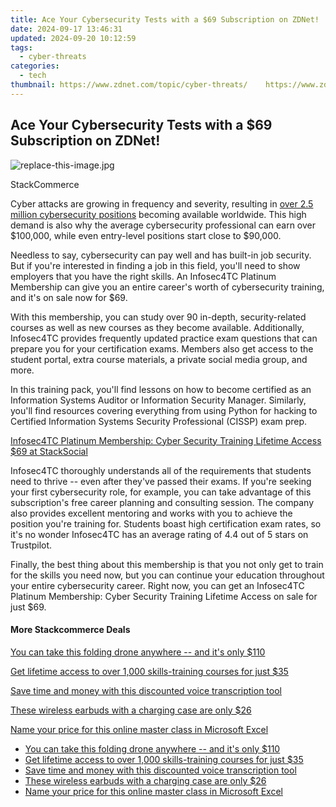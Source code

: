 ```yaml
---
title: Ace Your Cybersecurity Tests with a $69 Subscription on ZDNet!
date: 2024-09-17 13:46:31
updated: 2024-09-20 10:12:59
tags:
  - cyber-threats
categories:
  - tech
thumbnail: https://www.zdnet.com/topic/cyber-threats/    https://www.zdnet.com/a/img/resize/d81b08ec86890da2c7fe3b2a63862a4eb0ec021b/2022/03/16/a83d2feb-8591-40eb-8c82-68609ac83367/zd-mega-lifetime-bundle.jpg?width=170&height=96&fit=crop&auto=webp
---
```


## Ace Your Cybersecurity Tests with a $69 Subscription on ZDNet!

![replace-this-image.jpg](https://www.zdnet.com/a/img/resize/ba22a2ddafef3337d812b58621f69978767ab1e5/2022/03/16/b9485af3-f5b0-4da4-8942-92fe32fa43f7/zd-infosec.jpg?auto=webp&width=1280)

StackCommerce

Cyber attacks are growing in frequency and severity, resulting in [over 2.5 million cybersecurity positions](https://www.zdnet.com/article/microsoft-theres-a-critical-shortage-of-women-in-cybersecurity-and-we-need-to-do-something-about-it/) becoming available worldwide. This high demand is also why the average cybersecurity professional can earn over $100,000, while even entry-level positions start close to $90,000\. 

Needless to say, cybersecurity can pay well and has built-in job security. But if you're interested in finding a job in this field, you'll need to show employers that you have the right skills. An Infosec4TC Platinum Membership can give you an entire career's worth of cybersecurity training, and it's on sale now for $69.

With this membership, you can study over 90 in-depth, security-related courses as well as new courses as they become available. Additionally, Infosec4TC provides frequently updated practice exam questions that can prepare you for your certification exams. Members also get access to the student portal, extra course materials, a private social media group, and more. 

In this training pack, you'll find lessons on how to become certified as an Information Systems Auditor or Information Security Manager. Similarly, you'll find resources covering everything from using Python for hacking to Certified Information Systems Security Professional (CISSP) exam prep. 

[Infosec4TC Platinum Membership: Cyber Security Training Lifetime Access $69 at StackSocial](https://stacksocial.com/sales/infosec4tc-platinum-membership-lifetime-access?sid=zd-%5F%5FCOM%5FCLICK%5FID%5F%5F-dtp&aid=a-ceempx7z)

Infosec4TC thoroughly understands all of the requirements that students need to thrive -- even after they've passed their exams. If you're seeking your first cybersecurity role, for example, you can take advantage of this subscription's free career planning and consulting session. The company also provides excellent mentoring and works with you to achieve the position you're training for. Students boast high certification exam rates, so it's no wonder Infosec4TC has an average rating of 4.4 out of 5 stars on Trustpilot.

Finally, the best thing about this membership is that you not only get to train for the skills you need now, but you can continue your education throughout your entire cybersecurity career. Right now, you can get an Infosec4TC Platinum Membership: Cyber Security Training Lifetime Access on sale for just $69.

#### More Stackcommerce Deals

[You can take this folding drone anywhere -- and it's only $110](https://www.zdnet.com/article/get-a-folding-drone-you-can-take-with-you-anywhere-for-110/ "You can take this folding drone anywhere  -- and it's only $110")

[Get lifetime access to over 1,000 skills-training courses for just $35](https://www.zdnet.com/article/learn-it-coding-and-design-skills-for-just-20-with-this-course-pack/ "Get lifetime access to over 1,000 skills-training courses for just $35")

[Save time and money with this discounted voice transcription tool](https://www.zdnet.com/article/save-money-and-time-with-this-discounted-voice-transcription-tool/ "Save time and money with this discounted voice transcription tool")

[These wireless earbuds with a charging case are only $26](https://www.zdnet.com/article/get-these-wireless-earbuds-with-a-charging-case-for-just-26/ "These wireless earbuds with a charging case are only $26")

[Name your price for this online master class in Microsoft Excel](https://www.zdnet.com/article/name-your-price-for-this-online-master-class-in-microsoft-excel/ "Name your price for this online master class in Microsoft Excel")

* [You can take this folding drone anywhere -- and it's only $110](https://www.zdnet.com/article/get-a-folding-drone-you-can-take-with-you-anywhere-for-110/ "You can take this folding drone anywhere  -- and it's only $110")
* [Get lifetime access to over 1,000 skills-training courses for just $35](https://www.zdnet.com/article/learn-it-coding-and-design-skills-for-just-20-with-this-course-pack/ "Get lifetime access to over 1,000 skills-training courses for just $35")
* [Save time and money with this discounted voice transcription tool](https://www.zdnet.com/article/save-money-and-time-with-this-discounted-voice-transcription-tool/ "Save time and money with this discounted voice transcription tool")
* [These wireless earbuds with a charging case are only $26](https://www.zdnet.com/article/get-these-wireless-earbuds-with-a-charging-case-for-just-26/ "These wireless earbuds with a charging case are only $26")
* [Name your price for this online master class in Microsoft Excel](https://www.zdnet.com/article/name-your-price-for-this-online-master-class-in-microsoft-excel/ "Name your price for this online master class in Microsoft Excel")

<ins class="adsbygoogle"
     style="display:block"
     data-ad-format="autorelaxed"
     data-ad-client="ca-pub-7571918770474297"
     data-ad-slot="1223367746"></ins>



<ins class="adsbygoogle"
     style="display:block"
     data-ad-client="ca-pub-7571918770474297"
     data-ad-slot="8358498916"
     data-ad-format="auto"
     data-full-width-responsive="true"></ins>
